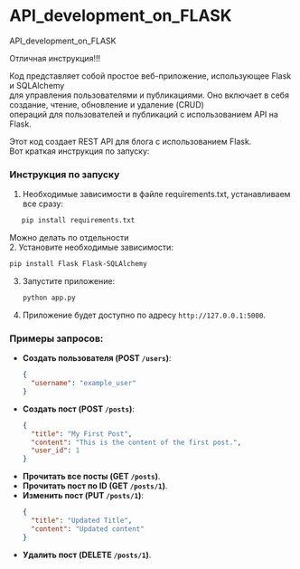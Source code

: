 # API_development_on_FLASK
 API_development_on_FLASK

Отличная инструкция!!!

Код представляет собой простое веб-приложение, использующее Flask и SQLAlchemy <br>
для управления пользователями и публикациями. Оно включает в себя создание, чтение, обновление и удаление (CRUD)<br>
операций для пользователей и публикаций с использованием API на Flask.

Этот код создает REST API для блога с использованием Flask.<br>
Вот краткая инструкция по запуску:

### Инструкция по запуску
1. Необходимые зависимости в файле requirements.txt, устанавливаем все сразу:
 ```bash
    pip install requirements.txt
````
Можно делать по отдельности<br>
2. Установите необходимые зависимости:
   ```bash
   pip install Flask Flask-SQLAlchemy
   ```
3. Запустите приложение:
   ```bash
   python app.py
   ```
4. Приложение будет доступно по адресу `http://127.0.0.1:5000`.

### Примеры запросов:
- **Создать пользователя (POST `/users`)**:
   ```json
   {
     "username": "example_user"
   }
   ```
- **Создать пост (POST `/posts`)**:
   ```json
   {
     "title": "My First Post",
     "content": "This is the content of the first post.",
     "user_id": 1
   }
   ```
- **Прочитать все посты (GET `/posts`)**.
- **Прочитать пост по ID (GET `/posts/1`)**.
- **Изменить пост (PUT `/posts/1`)**:
   ```json
   {
     "title": "Updated Title",
     "content": "Updated content"
   }
   ```
- **Удалить пост (DELETE `/posts/1`)**.
